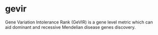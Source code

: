 # gevir
Gene Variation Intolerance Rank (GeVIR) is a gene level metric which can aid dominant and recessive Mendelian disease genes discovery.
